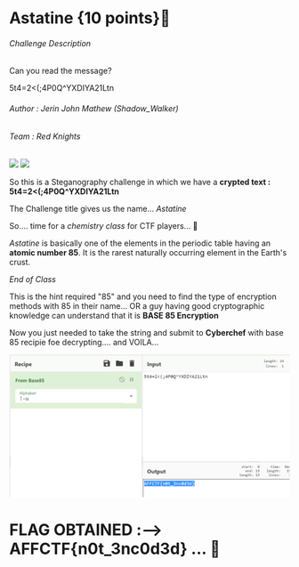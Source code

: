 # Astatine {10 points}🧪

###### Challenge Description

Can you read the message?

5t4=2<(;4P0Q^YXDIYA21Ltn

###### Author : Jerin John Mathew (Shadow_Walker)
###### Team : Red Knights

![](https://img.shields.io/badge/10-Steganography-red) ![](https://img.shields.io/badge/-Cryptography-green)

So this is a Steganography challenge in which we have a **crypted text : 5t4=2<(;4P0Q^YXDIYA21Ltn**

The Challenge title gives us the name... _Astatine_

So.... 
time for a _chemistry class_ for CTF players... 🤣

_Astatine_ is basically one of the elements in the periodic table having an **atomic number 85**.
It is the rarest naturally occurring element in the Earth's crust.

_End of Class_

This is the hint required "85" and you need to find the type of encryption methods with 85 in their name... 
OR a guy having good cryptographic knowledge can understand that it is **BASE 85 Encryption**

Now you just needed to take the string and submit to **Cyberchef** with base 85 recipie foe decrypting....
and VOILA...

![](Base85CyberChef.png)


# FLAG OBTAINED :-->  AFFCTF{n0t_3nc0d3d} ... 🚩

